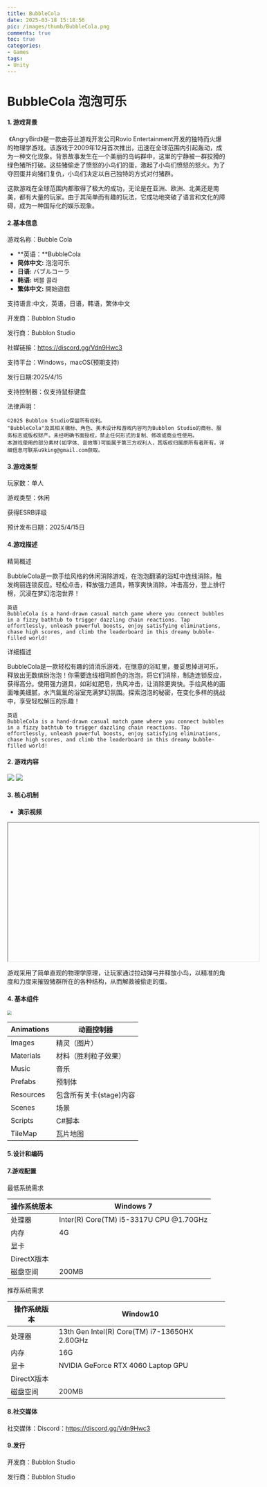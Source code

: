 ```yaml
---
title: BubbleCola
date: 2025-03-18 15:18:56
pic: /images/thumb/BubbleCola.png
comments: true
toc: true
categories:
- Games
tags:
- Unity
---
```


# BubbleCola 泡泡可乐

#### 1. 游戏背景

​	《AngryBird》是一款由芬兰游戏开发公司Rovio Entertainment开发的独特而火爆的物理学游戏。该游戏于2009年12月首次推出，迅速在全球范围内引起轰动，成为一种文化现象。背景故事发生在一个美丽的岛屿群中，这里的宁静被一群狡猾的绿色猪所打破。这些猪偷走了愤怒的小鸟们的蛋，激起了小鸟们愤怒的怒火。为了夺回蛋并向猪们复仇，小鸟们决定以自己独特的方式对付猪群。

​		这款游戏在全球范围内都取得了极大的成功，无论是在亚洲、欧洲、北美还是南美，都有大量的玩家。由于其简单而有趣的玩法，它成功地突破了语言和文化的障碍，成为一种国际化的娱乐现象。

#### 2.基本信息

游戏名称：Bubble Cola

- **英语：**BubbleCola 
- **简体中文:** 泡泡可乐
- **日语:** バブルコーラ
- **韩语:** 버블 콜라
- **繁体中文:** 開始遊戲

支持语言:中文，英语，日语，韩语，繁体中文



开发商：Bubblon Studio

发行商：Bubblon Studio



社媒链接：https://discord.gg/Vdn9Hwc3



支持平台：Windows，macOS(预期支持)



发行日期:2025/4/15



支持控制器：仅支持鼠标键盘



法律声明：

```
©2025 Bubblon Studio保留所有权利。
"BubbleCola"及其相关徽标、角色、美术设计和游戏内容均为Bubblon Studio的商标、服务标志或版权财产。未经明确书面授权，禁止任何形式的复制、修改或商业性使用。
本游戏使用的部分素材(如字体、音效等)可能属于第三方权利人，其版权归属原所有者所有。详细信息可联系u9king@gmail.com获取。
```



#### 3.游戏类型

玩家数：单人

游戏类型：休闲

获得ESRB评级

预计发布日期：2025/4/15日

#### 4.游戏描述

精简概述

BubbleCola是一款手绘风格的休闲消除游戏，在泡泡翻涌的浴缸中连线消除，触发绚丽连锁反应。轻松点击，释放强力道具，畅享爽快消除，冲击高分，登上排行榜，沉浸在梦幻泡泡世界！

```
英语
BubbleCola is a hand-drawn casual match game where you connect bubbles in a fizzy bathtub to trigger dazzling chain reactions. Tap effortlessly, unleash powerful boosts, enjoy satisfying eliminations, chase high scores, and climb the leaderboard in this dreamy bubble-filled world!
```





详细描述

BubbleCola是一款轻松有趣的消消乐游戏，在惬意的浴缸里，曼妥思掉进可乐，释放出无数缤纷泡泡！你需要连线相同颜色的泡泡，将它们消除，制造连锁反应，获得高分。使用强力道具，如彩虹肥皂，热风冲击，让消除更爽快。手绘风格的画面唯美细腻，水汽氤氲的浴室充满梦幻氛围。探索泡泡的秘密，在变化多样的挑战中，享受轻松解压的乐趣！

```
英语
BubbleCola is a hand-drawn casual match game where you connect bubbles in a fizzy bathtub to trigger dazzling chain reactions. Tap effortlessly, unleash powerful boosts, enjoy satisfying eliminations, chase high scores, and climb the leaderboard in this dreamy bubble-filled world!
```









#### 2. 游戏内容

<img src="/images/Unity/Games/AngryBird/1.png">

<img src="/images/Unity/Games/AngryBird/2.png">

#### 3. 核心机制

- **演示视频**

<iframe src="" width="580px" height="320px"></iframe>

​	游戏采用了简单直观的物理学原理，让玩家通过拉动弹弓并释放小鸟，以精准的角度和力度来摧毁猪群所在的各种结构，从而解救被偷走的蛋。
#### 4. **基本组件**

<img src="/images/Unity/Games/AngryBird/Basic%20Components.png" style="zoom:60%">



| Animations | 动画控制器              |
| ---------- | ----------------------- |
| Images     | 精灵（图片）            |
| Materials  | 材料（胜利粒子效果）    |
| Music      | 音乐                    |
| Prefabs    | 预制体                  |
| Resources  | 包含所有关卡(stage)内容 |
| Scenes     | 场景                    |
| Scripts    | C#脚本                  |
| TileMap    | 瓦片地图                |

#### 5.设计和编码





#### 7.游戏配置

最低系统需求

| 操作系统版本 | Windows 7                               |
| ------------ | --------------------------------------- |
| 处理器       | Inter(R) Core(TM) i5-3317U CPU @1.70GHz |
| 内存         | 4G                                      |
| 显卡         |                                         |
| DirectX版本  |                                         |
| 磁盘空间     | 200MB                                   |

推荐系统需求

| 操作系统版本 | Window10                                      |
| ------------ | --------------------------------------------- |
| 处理器       | 13th Gen Intel(R) Core(TM) i7-13650HX 2.60GHz |
| 内存         | 16G                                           |
| 显卡         | NVIDIA GeForce RTX 4060 Laptop GPU            |
| DirectX版本  |                                               |
| 磁盘空间     | 200MB                                         |



#### 8.社交媒体

社交媒体：Discord：https://discord.gg/Vdn9Hwc3



#### 9.发行

开发商：Bubblon Studio

发行商：Bubblon Studio

